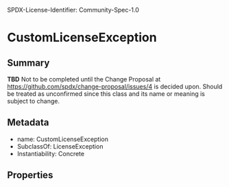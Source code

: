 SPDX-License-Identifier: Community-Spec-1.0

# CustomLicenseException

## Summary

**TBD** Not to be completed until the Change Proposal at https://github.com/spdx/change-proposal/issues/4 is decided upon. Should be treated as unconfirmed since this class and its name or meaning is subject to change.

## Metadata

- name: CustomLicenseException
- SubclassOf: LicenseException
- Instantiability: Concrete

## Properties
